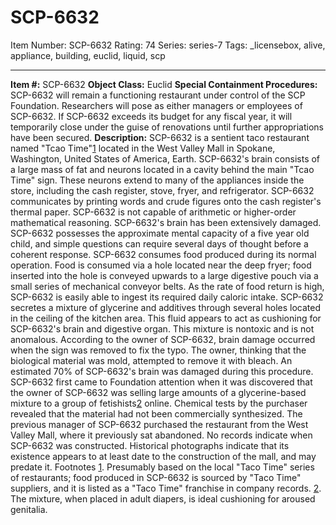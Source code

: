 # SCP-6632
Item Number: SCP-6632
Rating: 74
Series: series-7
Tags: _licensebox, alive, appliance, building, euclid, liquid, scp

---

**Item #:** SCP-6632
**Object Class:** Euclid
**Special Containment Procedures:** SCP-6632 will remain a functioning restaurant under control of the SCP Foundation. Researchers will pose as either managers or employees of SCP-6632. If SCP-6632 exceeds its budget for any fiscal year, it will temporarily close under the guise of renovations until further appropriations have been secured.
**Description:** SCP-6632 is a sentient taco restaurant named "Tcao Time"[1](javascript:;) located in the West Valley Mall in Spokane, Washington, United States of America, Earth.
SCP-6632's brain consists of a large mass of fat and neurons located in a cavity behind the main "Tcao Time" sign. These neurons extend to many of the appliances inside the store, including the cash register, stove, fryer, and refrigerator. SCP-6632 communicates by printing words and crude figures onto the cash register's thermal paper. SCP-6632 is not capable of arithmetic or higher-order mathematical reasoning.
SCP-6632's brain has been extensively damaged. SCP-6632 possesses the approximate mental capacity of a five year old child, and simple questions can require several days of thought before a coherent response.
SCP-6632 consumes food produced during its normal operation. Food is consumed via a hole located near the deep fryer; food inserted into the hole is conveyed upwards to a large digestive pouch via a small series of mechanical conveyor belts. As the rate of food return is high, SCP-6632 is easily able to ingest its required daily caloric intake.
SCP-6632 secretes a mixture of glycerine and additives through several holes located in the ceiling of the kitchen area. This fluid appears to act as cushioning for SCP-6632's brain and digestive organ. This mixture is nontoxic and is not anomalous.
According to the owner of SCP-6632, brain damage occurred when the sign was removed to fix the typo. The owner, thinking that the biological material was mold, attempted to remove it with bleach. An estimated 70% of SCP-6632's brain was damaged during this procedure.
SCP-6632 first came to Foundation attention when it was discovered that the owner of SCP-6632 was selling large amounts of a glycerine-based mixture to a group of fetishists[2](javascript:;) online. Chemical tests by the purchaser revealed that the material had not been commercially synthesized.
The previous manager of SCP-6632 purchased the restaurant from the West Valley Mall, where it previously sat abandoned. No records indicate when SCP-6632 was constructed. Historical photographs indicate that its existence appears to at least date to the construction of the mall, and may predate it.
Footnotes
[1](javascript:;). Presumably based on the local "Taco Time" series of restaurants; food produced in SCP-6632 is sourced by "Taco Time" suppliers, and it is listed as a "Taco Time" franchise in company records.
[2](javascript:;). The mixture, when placed in adult diapers, is ideal cushioning for aroused genitalia.